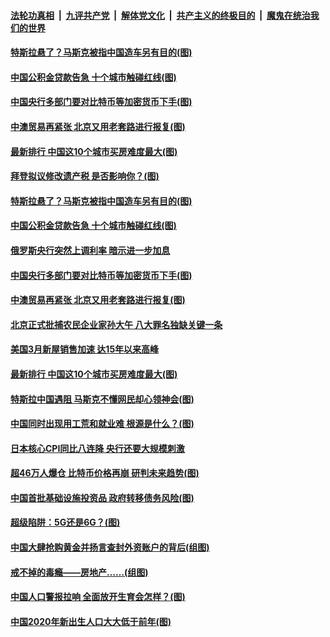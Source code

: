 ####  [法轮功真相](../../../../basic/blob/master/README.md?t=04252202) &nbsp;|&nbsp; [九评共产党](../../../../9ping.md/blob/master/README.md?t=04252202) &nbsp;|&nbsp; [解体党文化](../../../../jtdwh.md/blob/master/README.md?t=04252202)  &nbsp;|&nbsp; [共产主义的终极目的](../../../../gczydzjmd.md/blob/master/README.md?t=04252202) &nbsp;|&nbsp; [魔鬼在统治我们的世界](../../../../mgztzwmdsj.md/blob/master/README.md?t=04252202) 

#### [特斯拉悬了？马斯克被指中国造车另有目的(图)](../pages/p5/969823.md?t=04252202) 


#### [中国公积金贷款告急 十个城市触碰红线(图)](../pages/p5/969780.md?t=04252202) 

#### [中国央行多部门要对比特币等加密货币下手(图)](../pages/p5/969768.md?t=04252202) 

#### [中澳贸易再紧张 北京又用老套路进行报复(图)](../pages/p5/969765.md?t=04252202) 

#### [最新排行 中国这10个城市买房难度最大(图)](../pages/p5/969698.md?t=04252202) 

#### [拜登拟议修改遗产税 是否影响你？(图)](../pages/p5/969798.md?t=04252202) 

#### [特斯拉悬了？马斯克被指中国造车另有目的(图)](../pages/p5/969823.md?t=04252202) 


#### [中国公积金贷款告急 十个城市触碰红线(图)](../pages/p5/969780.md?t=04252202) 

#### [俄罗斯央行突然上调利率 暗示进一步加息](../pages/p5/969772.md?t=04252202) 

#### [中国央行多部门要对比特币等加密货币下手(图)](../pages/p5/969768.md?t=04252202) 

#### [中澳贸易再紧张 北京又用老套路进行报复(图)](../pages/p5/969765.md?t=04252202) 

#### [北京正式批捕农民企业家孙大午 八大罪名独缺关键一条](../pages/p5/969733.md?t=04252202) 

#### [美国3月新屋销售加速 达15年以来高峰](../pages/p5/969730.md?t=04252202) 

#### [最新排行 中国这10个城市买房难度最大(图)](../pages/p5/969698.md?t=04252202) 

#### [特斯拉中国遇阻 马斯克不懂网民却心领神会(图)](../pages/p5/969717.md?t=04252202) 

#### [中国同时出现用工荒和就业难 根源是什么？(图)](../pages/p5/969679.md?t=04252202) 

#### [日本核心CPI同比八连降 央行还要大规模刺激](../pages/p5/969678.md?t=04252202) 

#### [超46万人爆仓 比特币价格再崩 研判未来趋势(图)](../pages/p5/969676.md?t=04252202) 

#### [中国首批基础设施投资品 政府转移债务风险(图)](../pages/p5/969667.md?t=04252202) 

#### [超级陷阱：5G还是6G？(图)](../pages/p5/969614.md?t=04252202) 

#### [中国大肆抢购黄金并扬言查封外资账户的背后(组图)](../pages/p5/969604.md?t=04252202) 

#### [戒不掉的毒瘾——房地产……(组图)](../pages/p5/969597.md?t=04252202) 

#### [中国人口警报拉响 全面放开生育会怎样？(图)](../pages/p5/969575.md?t=04252202) 

#### [中国2020年新出生人口大大低于前年(图)](../pages/p5/969596.md?t=04252202) 

